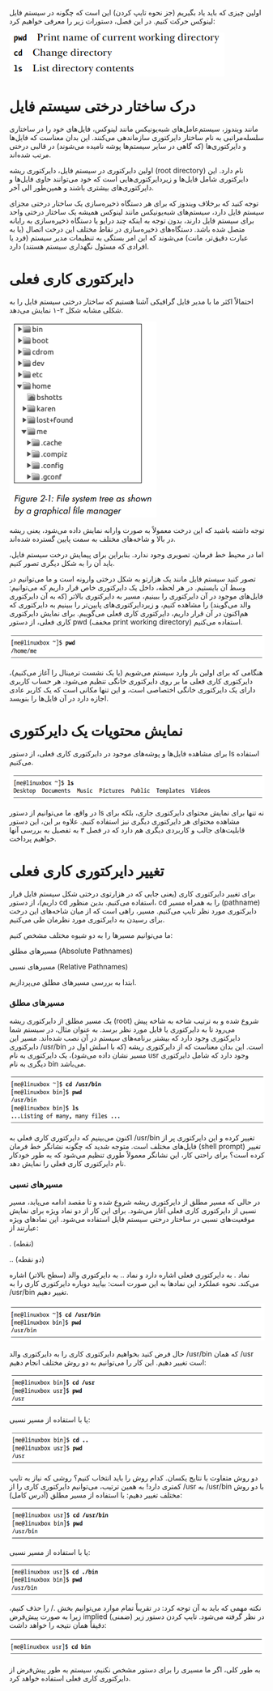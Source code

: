 اولین چیزی که باید یاد بگیریم (جز نحوه تایپ کردن) این است که چگونه در سیستم فایل لینوکس حرکت کنیم. در این فصل، دستورات زیر را معرفی خواهیم کرد:

![](../images/0000009.png)

# درک ساختار درختی سیستم فایل

مانند ویندوز، سیستم‌عامل‌های شبه‌یونیکس مانند لینوکس، فایل‌های خود را در ساختاری سلسله‌مراتبی به نام ساختار دایرکتوری سازماندهی می‌کنند. این بدان معناست که فایل‌ها و دایرکتوری‌ها (که گاهی در سایر سیستم‌ها پوشه نامیده می‌شوند) در قالبی درختی مرتب شده‌اند.

اولین دایرکتوری در سیستم فایل، دایرکتوری ریشه (root directory) نام دارد. این دایرکتوری شامل فایل‌ها و زیردایرکتوری‌هایی است که خود می‌توانند حاوی فایل‌ها و دایرکتوری‌های بیشتری باشند و همین‌طور الی آخر.

توجه کنید که برخلاف ویندوز که برای هر دستگاه ذخیره‌سازی یک ساختار درختی مجزای سیستم فایل دارد، سیستم‌های شبه‌یونیکس مانند لینوکس همیشه یک ساختار درختی واحد برای سیستم فایل دارند، بدون توجه به اینکه چند درایو یا دستگاه ذخیره‌سازی به رایانه متصل شده باشد.
دستگاه‌های ذخیره‌سازی در نقاط مختلف این درخت اتصال (یا به عبارت دقیق‌تر، مانت) می‌شوند که این امر بستگی به تنظیمات مدیر سیستم (فرد یا افرادی که مسئول نگهداری سیستم هستند) دارد.

# دایرکتوری کاری فعلی

احتمالاً اکثر ما با مدیر فایل گرافیکی آشنا هستیم که ساختار درختی سیستم فایل را به شکلی مشابه شکل ۲-۱ نمایش می‌دهد.

![](../images/0000010.png)

توجه داشته باشید که این درخت معمولاً به صورت وارانه نمایش داده می‌شود، یعنی ریشه در بالا و شاخه‌های مختلف به سمت پایین گسترده شده‌اند.

اما در محیط خط فرمان، تصویری وجود ندارد. بنابراین برای پیمایش درخت سیستم فایل، باید آن را به شکل دیگری تصور کنیم.

تصور کنید سیستم فایل مانند یک هزارتو به شکل درختی وارونه است و ما می‌توانیم در وسط آن بایستیم. در هر لحظه، داخل یک دایرکتوری خاص قرار داریم که می‌توانیم:
فایل‌های موجود در آن دایرکتوری را ببینیم، 
مسیر به دایرکتوری بالاتر (که به آن دایرکتوری والد می‌گویند) را مشاهده کنیم، 
و زیردایرکتوری‌های پایین‌تر را ببینیم
به دایرکتوری که هم‌اکنون در آن قرار داریم، دایرکتوری کاری فعلی می‌گوییم. برای نمایش دایرکتوری کاری فعلی، از دستور pwd (مخفف print working directory) استفاده می‌کنیم.

![](../images/0000011.png)

هنگامی که برای اولین بار وارد سیستم می‌شویم (یا یک نشست ترمینال را آغاز می‌کنیم)، دایرکتوری کاری فعلی ما بر روی دایرکتوری خانگی تنظیم می‌شود. هر حساب کاربری دارای یک دایرکتوری خانگی اختصاصی است، و این تنها مکانی است که یک کاربر عادی اجازه دارد در آن فایل‌ها را بنویسد.

# نمایش محتویات یک دایرکتوری

برای مشاهده فایل‌ها و پوشه‌های موجود در دایرکتوری کاری فعلی، از دستور ls استفاده می‌کنیم.

![](../images/0000012.png)

در واقع، ما می‌توانیم از دستور ls نه تنها برای نمایش محتوای دایرکتوری جاری، بلکه برای مشاهده محتوای هر دایرکتوری دیگری نیز استفاده کنیم. علاوه بر این، این دستور قابلیت‌های جالب و کاربردی دیگری هم دارد که در فصل ۳ به تفصیل به بررسی آنها خواهیم پرداخت.

# تغییر دایرکتوری کاری فعلی

برای تغییر دایرکتوری کاری (یعنی جایی که در هزارتوی درختی شکل سیستم فایل قرار داریم)، از دستور cd استفاده می‌کنیم. بدین منظور، cd را به همراه مسیر (pathname) دایرکتوری مورد نظر تایپ می‌کنیم. مسیر، راهی است که از میان شاخه‌های این درخت برای رسیدن به دایرکتوری مورد نظرمان طی می‌کنیم.

ما می‌توانیم مسیرها را به دو شیوه مختلف مشخص کنیم:

مسیرهای مطلق (Absolute Pathnames)

مسیرهای نسبی (Relative Pathnames)

ابتدا به بررسی مسیرهای مطلق می‌پردازیم.

### مسیرهای مطلق

یک مسیر مطلق از دایرکتوری ریشه (root) شروع شده و به ترتیب شاخه به شاخه پیش می‌رود تا به دایرکتوری یا فایل مورد نظر برسد. به عنوان مثال، در سیستم شما دایرکتوری وجود دارد که بیشتر برنامه‌های سیستم در آن نصب شده‌اند. مسیر این دایرکتوری /usr/bin است. این بدان معناست که از دایرکتوری ریشه (که با اسلش اول در مسیر نشان داده می‌شود)، یک دایرکتوری به نام usr وجود دارد که شامل دایرکتوری دیگری به نام bin می‌باشد.

![](../images/0000013.png)

اکنون می‌بینیم که دایرکتوری کاری فعلی به /usr/bin تغییر کرده و این دایرکتوری پر از فایل‌های مختلف است. متوجه شدید که چگونه نشانگر خط فرمان (shell prompt) تغییر کرده است؟ برای راحتی کار، این نشانگر معمولاً طوری تنظیم می‌شود که به طور خودکار نام دایرکتوری کاری فعلی را نمایش دهد.

### مسیرهای نسبی

در حالی که مسیر مطلق از دایرکتوری ریشه شروع شده و تا مقصد ادامه می‌یابد، مسیر نسبی از دایرکتوری کاری فعلی آغاز می‌شود. برای این کار از دو نماد ویژه برای نمایش موقعیت‌های نسبی در ساختار درختی سیستم فایل استفاده می‌شود. این نمادهای ویژه عبارتند از:

. (نقطه)

.. (دو نقطه)

نماد . به دایرکتوری فعلی اشاره دارد و نماد .. به دایرکتوری والد (سطح بالاتر) اشاره می‌کند. نحوه عملکرد این نمادها به این صورت است:
بیایید دوباره دایرکتوری کاری را به /usr/bin تغییر دهیم.

![](../images/0000014.png)

حال فرض کنید بخواهیم دایرکتوری کاری را به دایرکتوری والد /usr/bin که همان /usr است تغییر دهیم. این کار را می‌توانیم به دو روش مختلف انجام دهیم:

![](../images/0000015.png)

یا با استفاده از مسیر نسبی:

![](../images/0000016.png)

دو روش متفاوت با نتایج یکسان.
کدام روش را باید انتخاب کنیم؟ روشی که نیاز به تایپ کمتری دارد!
به همین ترتیب، می‌توانیم دایرکتوری کاری را از /usr به /usr/bin با دو روش مختلف تغییر دهیم:
با استفاده از مسیر مطلق (آدرس کامل):

![](../images/0000017.png)

یا با استفاده از مسیر نسبی:

![](../images/0000018.png)

نکته مهمی که باید به آن توجه کرد:
در تقریباً تمام موارد می‌توانیم بخش ./ را حذف کنیم، زیرا به صورت پیش‌فرض implied (ضمنی) در نظر گرفته می‌شود. تایپ کردن دستور زیر دقیقاً همان نتیجه را خواهد داشت:

![](../images/0000019.png)

به طور کلی،
اگر ما مسیری را برای دستور مشخص نکنیم، سیستم به طور پیش‌فرض از دایرکتوری کاری فعلی استفاده خواهد کرد.
